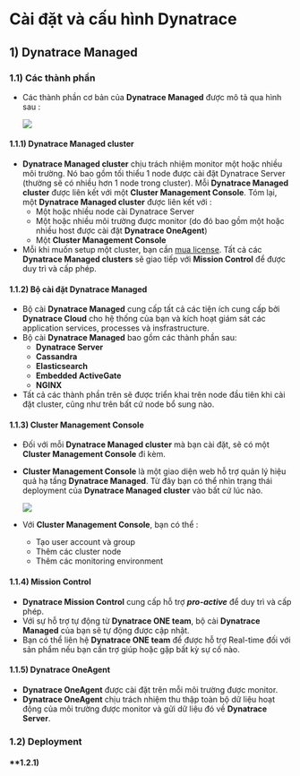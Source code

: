 # Cài đặt và cấu hình Dynatrace
## **1) Dynatrace Managed**
### **1.1) Các thành phần**
- Các thành phần cơ bản của **Dynatrace Managed** được mô tả qua hình sau :

    <img src=https://i.imgur.com/6MoKyaK.png>

#### **1.1.1) Dynatrace Managed cluster**
- **Dynatrace Managed cluster** chịu trách nhiệm monitor một hoặc nhiều môi trường. Nó bao gồm tối thiểu 1 node được cài đặt Dynatrace Server (thường sẽ có nhiều hơn 1 node trong cluster). Mỗi **Dynatrace Managed cluster** được liên kết với một **Cluster Management Console**. Tóm lại, một **Dynatrace Managed cluster** được liên kết với :
    - Một hoặc nhiều node cài Dynatrace Server
    - Một hoặc nhiều môi trường được monitor (do đó bao gồm một hoặc nhiều host được cài đặt **Dynatrace OneAgent**)
    - Một **Cluster Management Console**
- Mỗi khi muốn setup một cluster, bạn cần [mua license](https://www.dynatrace.com/support/help/get-started/get-started-with-dynatrace-managed/). Tất cả các **Dynatrace Managed clusters** sẽ giao tiếp với **Mission Control** để được duy trì và cấp phép.
#### **1.1.2) Bộ cài đặt Dynatrace Managed**
- Bộ cài **Dynatrace Managed** cung cấp tất cả các tiện ích cung cấp bởi **Dynatrace Cloud** cho hệ thống của bạn và kích hoạt giám sát các application services, processes và insfrastructure.
- Bộ cài **Dynatrace Managed** bao gồm các thành phần sau:
    - **Dynatrace Server**
    - **Cassandra**
    - **Elasticsearch**
    - **Embedded ActiveGate**
    - **NGINX**
- Tất cả các thành phần trên sẽ được triển khai trên node đầu tiên khi cài đặt cluster, cũng như trên bất cứ node bổ sung nào.
#### **1.1.3) Cluster Management Console**
- Đối với mỗi **Dynatrace Managed cluster** mà bạn cài đặt, sẽ có một **Cluster Management Console** đi kèm.
- **Cluster Management Console** là một giao diện web hỗ trợ quản lý hiệu quả hạ tầng **Dynatrace Managed**. Từ đây bạn có thể nhìn trạng thái deployment của **Dynatrace Managed cluster** vào bất cứ lúc nào.

    <img src=https://i.imgur.com/SfusDjg.png>

- Với **Cluster Management Console**, bạn có thể :
    - Tạo user account và group
    - Thêm các cluster node
    - Thêm các monitoring environment
#### **1.1.4) Mission Control**
- **Dynatrace Mission Control** cung cấp hỗ trợ ***pro-active*** để duy trì và cấp phép.
- Với sự hỗ trợ tự động từ **Dynatrace ONE team**, bộ cài **Dynatrace Managed** của bạn sẽ tự động được cập nhật.
- Bạn có thể liên hệ **Dynatrace ONE team** để được hỗ trợ Real-time đối với sản phẩm nếu bạn cần trợ giúp hoặc gặp bất kỳ sự cố nào.
#### **1.1.5) Dynatrace OneAgent**
- **Dynatrace OneAgent** được cài đặt trên mỗi môi trường được monitor.
- **Dynatrace OneAgent** chịu trách nhiệm thu thập toàn bộ dữ liệu hoạt động của môi trường được monitor và gửi dữ liệu đó về **Dynatrace Server**.
### **1.2) Deployment**
#### **1.2.1) 